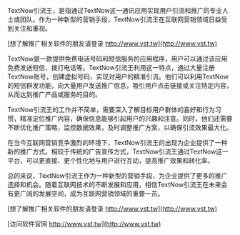 TextNow引流王，是指通过TextNow这一通讯应用实现用户引流和推广的专业人士或团队。作为一种新型的营销手段，TextNow引流王在互联网营销领域日益受到关注和重视。

[想了解推广相关软件的朋友请登录 http://www.vst.tw](http://www.vst.tw)

TextNow是一款提供免费电话号码和短信服务的应用程序，用户可以通过该应用免费发送短信、拨打电话等。TextNow引流王利用这一特点，通过大量注册TextNow账号，创建虚拟号码，实现对用户的精准引流。他们可以利用TextNow的短信群发功能，向大量用户发送推广信息，吸引用户点击链接或关注特定内容，从而达到推广产品或服务的目的。

TextNow引流王的工作并不简单，需要深入了解目标用户群体的喜好和行为习惯，精准定位推广内容，确保信息能够引起用户的兴趣和注意。同时，他们还需要不断优化推广策略，监控数据效果，及时调整推广方案，以确保引流效果最大化。

在当今互联网营销竞争激烈的环境下，TextNow引流王的出现为企业提供了一种新的推广方式。相较于传统的广告宣传方式，TextNow引流王通过TextNow这一平台，可以更直接、更个性化地与用户进行互动，提高推广效果和转化率。

总的来说，TextNow引流王作为一种新型的营销手段，为企业提供了更多的推广选择和机会。随着互联网技术的不断发展和应用，相信TextNow引流王在未来会有更广阔的发展空间，成为互联网营销领域的重要一员。

[想了解推广相关软件的朋友请登录 http://www.vst.tw](http://www.vst.tw)


[访问软件官网 http://www.vst.tw](http://www.vst.tw)
